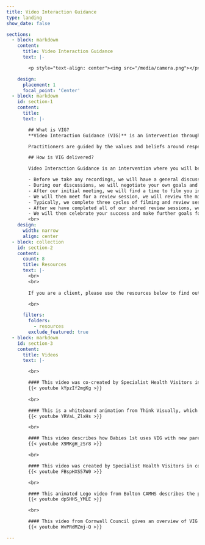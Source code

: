 ```yaml
---
title: Video Interaction Guidance
type: landing
show_date: false

sections:
  - block: markdown
    content:
      title: Video Interaction Guidance
      text: |-

        <p style="text-align: center"><img src="/media/camera.png"></p>

    design:
      placement: 1
      focal_point: 'Center'
  - block: markdown
    id: section-1
    content:
      title:
      text: |-

        ## What is VIG?
        **Video Interaction Guidance (VIG)** is an intervention through which a practitioner aims to enhance communication within relationships. It works by engaging clients actively in a process of change towards realising their own hopes for a better future in their relationships with others who are important to them.

        Practitioners are guided by the values and beliefs around respect and empowerment. These include a belief that people in troubled situations want to change, a respect for what clients are managing to achieve in their current difficulties, and a conviction that the power and responsibility for change resides within clients and their situations. It is most typically used for interactions between children of any age and adults, either parents or professionals, although it can also be used within pairs (or even groups) of adults.

        ## How is VIG delivered?

        Video Interaction Guidance is an intervention where you will be guided to reflect on video clips of your own successful interactions.

        - Before we take any recordings, we will have a general discussion during our initial meeting about you, your child, and your relationship. We will make some notes together using this electronic system. We may ask you to fill out some questionnaires electronically.
        - During our discussions, we will negotiate your own goals and ask you what you want to change.
        - After our initial meeting, we will find a time to film you interacting with your child and edit the clips to produce a short film that focuses on the what is working well.
        - We will then meet for a review session, we will review the micro-analysis of successful moments, particularly those when you have responded in an attuned way to the child’s action or initiative. Together we will analyse behaviour and explore yours and your child's feelings, thoughts, wishes and intentions. You might use non-verbal and verbal responses and sometimes this is only slight. This is ok as we will reflect collaboratively on the small things you are doing that is already contributing towards the achievement of your goals.
        - Typically, we complete three cycles of filming and review sessions but this may be more or less.
        - After we have completed all of our shared review sessions, we will have another general conversation as we did during our first meeting. We also might ask you to complete the same questionnaires again.
        - We will then celebrate your success and make further goals for change.
        <br>
    design:
      width: narrow
      align: center
  - block: collection
    id: section-2
    content:
      count: 8
      title: Resources
      text: |-
        <br>
        <br>
        
        If you are a client, please use the resources below to find out more about VIG, how it works, and how it might help you and your child. If you are a practitioner please share these resources with your clients.

        <br>

      filters:
        folders:
          - resources
        exclude_featured: true
  - block: markdown
    id: section-3
    content:
      title: Videos
      text: |-

        <br>

        #### This video was co-created by Specialist Health Visitors in South Warwickshire NHS Foundation Trust and Coventry and Warwickshire parents, who share their first-hand experiences of VIG. 
        {{< youtube kYpzIf2mgKg >}}
        
        <br>

        #### This is a whiteboard animation from Think Visually, which talks about who can benefit from VIG and how VIG works. 
        {{< youtube YRVaL_ZlxHs >}}

        <br>

        #### This video describes how Babies 1st uses VIG with new parents to enhance their confidence and relationships. 
        {{< youtube X9MKgH_zSr8 >}}

        <br>

        #### This video was created by Specialist Health Visitors in conjunction with Coventry and Warwickshire families who highlight the power of VIG. 
        {{< youtube FBspHXS57W0 >}}

        <br>

        #### This animated Lego video from Bolton CAMHS describes the process of VIG through the perspective of clients, who talk about the benefits of VIG to them. 
        {{< youtube dpSHHS_YMLE >}}

        <br>

        #### This video from Cornwall Council gives an overview of VIG and describes how it can enhance relationships. 
        {{< youtube WvPRdMZmj-Q >}}

---
```


